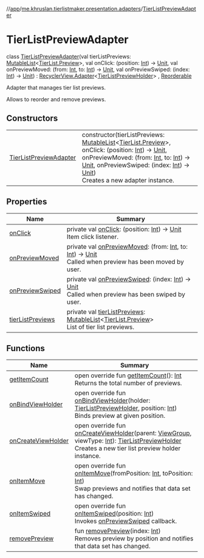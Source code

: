 //[app](../../../index.md)/[me.khruslan.tierlistmaker.presentation.adapters](../index.md)/[TierListPreviewAdapter](index.md)

# TierListPreviewAdapter

class [TierListPreviewAdapter](index.md)(val tierListPreviews: [MutableList](https://kotlinlang.org/api/latest/jvm/stdlib/kotlin.collections/-mutable-list/index.html)&lt;[TierList.Preview](../../me.khruslan.tierlistmaker.data.models.tierlist/-tier-list/-preview/index.md)&gt;, val onClick: (position: [Int](https://kotlinlang.org/api/latest/jvm/stdlib/kotlin/-int/index.html)) -&gt; [Unit](https://kotlinlang.org/api/latest/jvm/stdlib/kotlin/-unit/index.html), val onPreviewMoved: (from: [Int](https://kotlinlang.org/api/latest/jvm/stdlib/kotlin/-int/index.html), to: [Int](https://kotlinlang.org/api/latest/jvm/stdlib/kotlin/-int/index.html)) -&gt; [Unit](https://kotlinlang.org/api/latest/jvm/stdlib/kotlin/-unit/index.html), val onPreviewSwiped: (index: [Int](https://kotlinlang.org/api/latest/jvm/stdlib/kotlin/-int/index.html)) -&gt; [Unit](https://kotlinlang.org/api/latest/jvm/stdlib/kotlin/-unit/index.html)) : [RecyclerView.Adapter](https://developer.android.com/reference/kotlin/androidx/recyclerview/widget/RecyclerView.Adapter.html)&lt;[TierListPreviewHolder](../../me.khruslan.tierlistmaker.presentation.holders/-tier-list-preview-holder/index.md)&gt; , [Reorderable](../../me.khruslan.tierlistmaker.presentation.utils.recyclerview.reorderable/-reorderable/index.md)

Adapter that manages tier list previews.

Allows to reorder and remove previews.

## Constructors

| | |
|---|---|
| [TierListPreviewAdapter](-tier-list-preview-adapter.md) | constructor(tierListPreviews: [MutableList](https://kotlinlang.org/api/latest/jvm/stdlib/kotlin.collections/-mutable-list/index.html)&lt;[TierList.Preview](../../me.khruslan.tierlistmaker.data.models.tierlist/-tier-list/-preview/index.md)&gt;, onClick: (position: [Int](https://kotlinlang.org/api/latest/jvm/stdlib/kotlin/-int/index.html)) -&gt; [Unit](https://kotlinlang.org/api/latest/jvm/stdlib/kotlin/-unit/index.html), onPreviewMoved: (from: [Int](https://kotlinlang.org/api/latest/jvm/stdlib/kotlin/-int/index.html), to: [Int](https://kotlinlang.org/api/latest/jvm/stdlib/kotlin/-int/index.html)) -&gt; [Unit](https://kotlinlang.org/api/latest/jvm/stdlib/kotlin/-unit/index.html), onPreviewSwiped: (index: [Int](https://kotlinlang.org/api/latest/jvm/stdlib/kotlin/-int/index.html)) -&gt; [Unit](https://kotlinlang.org/api/latest/jvm/stdlib/kotlin/-unit/index.html))<br>Creates a new adapter instance. |

## Properties

| Name | Summary |
|---|---|
| [onClick](on-click.md) | private val [onClick](on-click.md): (position: [Int](https://kotlinlang.org/api/latest/jvm/stdlib/kotlin/-int/index.html)) -&gt; [Unit](https://kotlinlang.org/api/latest/jvm/stdlib/kotlin/-unit/index.html)<br>Item click listener. |
| [onPreviewMoved](on-preview-moved.md) | private val [onPreviewMoved](on-preview-moved.md): (from: [Int](https://kotlinlang.org/api/latest/jvm/stdlib/kotlin/-int/index.html), to: [Int](https://kotlinlang.org/api/latest/jvm/stdlib/kotlin/-int/index.html)) -&gt; [Unit](https://kotlinlang.org/api/latest/jvm/stdlib/kotlin/-unit/index.html)<br>Called when preview has been moved by user. |
| [onPreviewSwiped](on-preview-swiped.md) | private val [onPreviewSwiped](on-preview-swiped.md): (index: [Int](https://kotlinlang.org/api/latest/jvm/stdlib/kotlin/-int/index.html)) -&gt; [Unit](https://kotlinlang.org/api/latest/jvm/stdlib/kotlin/-unit/index.html)<br>Called when preview has been swiped by user. |
| [tierListPreviews](tier-list-previews.md) | private val [tierListPreviews](tier-list-previews.md): [MutableList](https://kotlinlang.org/api/latest/jvm/stdlib/kotlin.collections/-mutable-list/index.html)&lt;[TierList.Preview](../../me.khruslan.tierlistmaker.data.models.tierlist/-tier-list/-preview/index.md)&gt;<br>List of tier list previews. |

## Functions

| Name | Summary |
|---|---|
| [getItemCount](get-item-count.md) | open override fun [getItemCount](get-item-count.md)(): [Int](https://kotlinlang.org/api/latest/jvm/stdlib/kotlin/-int/index.html)<br>Returns the total number of previews. |
| [onBindViewHolder](on-bind-view-holder.md) | open override fun [onBindViewHolder](on-bind-view-holder.md)(holder: [TierListPreviewHolder](../../me.khruslan.tierlistmaker.presentation.holders/-tier-list-preview-holder/index.md), position: [Int](https://kotlinlang.org/api/latest/jvm/stdlib/kotlin/-int/index.html))<br>Binds preview at given position. |
| [onCreateViewHolder](on-create-view-holder.md) | open override fun [onCreateViewHolder](on-create-view-holder.md)(parent: [ViewGroup](https://developer.android.com/reference/kotlin/android/view/ViewGroup.html), viewType: [Int](https://kotlinlang.org/api/latest/jvm/stdlib/kotlin/-int/index.html)): [TierListPreviewHolder](../../me.khruslan.tierlistmaker.presentation.holders/-tier-list-preview-holder/index.md)<br>Creates a new tier list preview holder instance. |
| [onItemMove](on-item-move.md) | open override fun [onItemMove](on-item-move.md)(fromPosition: [Int](https://kotlinlang.org/api/latest/jvm/stdlib/kotlin/-int/index.html), toPosition: [Int](https://kotlinlang.org/api/latest/jvm/stdlib/kotlin/-int/index.html))<br>Swap previews and notifies that data set has changed. |
| [onItemSwiped](on-item-swiped.md) | open override fun [onItemSwiped](on-item-swiped.md)(position: [Int](https://kotlinlang.org/api/latest/jvm/stdlib/kotlin/-int/index.html))<br>Invokes [onPreviewSwiped](on-preview-swiped.md) callback. |
| [removePreview](remove-preview.md) | fun [removePreview](remove-preview.md)(index: [Int](https://kotlinlang.org/api/latest/jvm/stdlib/kotlin/-int/index.html))<br>Removes preview by position and notifies that data set has changed. |
